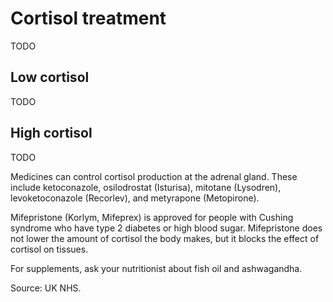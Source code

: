 [//]: # (
source: gpt-3 + jph editing
tags: ?
)

# Cortisol treatment

TODO

## Low cortisol

TODO

## High cortisol

TODO

Medicines can control cortisol production at the adrenal gland. These include ketoconazole, osilodrostat (Isturisa), mitotane (Lysodren), levoketoconazole (Recorlev), and metyrapone (Metopirone).

Mifepristone (Korlym, Mifeprex) is approved for people with Cushing syndrome who have type 2 diabetes or high blood sugar. Mifepristone does not lower the amount of cortisol the body makes, but it blocks the effect of cortisol on tissues.

For supplements, ask your nutritionist about fish oil and ashwagandha.

Source: UK NHS.

